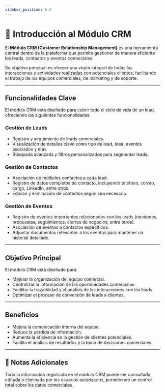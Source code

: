 ```yaml
---
sidebar_position: 0.0
---
```



# 📘 Introducción al Módulo CRM

El **Módulo CRM (Customer Relationship Management)** es una herramienta central dentro de la plataforma que permite gestionar de manera eficiente los leads, contactos y eventos comerciales.

Su objetivo principal es ofrecer una visión integral de todas las interacciones y actividades realizadas con potenciales clientes, facilitando el trabajo de los equipos comerciales, de marketing y de soporte.

---

## Funcionalidades Clave

El módulo CRM está diseñado para cubrir todo el ciclo de vida de un lead, ofreciendo las siguientes funcionalidades:

### Gestión de Leads
- Registro y seguimiento de leads comerciales.
- Visualización de detalles clave como tipo de lead, área, eventos asociados y más.
- Búsqueda avanzada y filtros personalizados para segmentar leads.

###  Gestión de Contactos
- Asociación de múltiples contactos a cada lead.
- Registro de datos completos de contacto, incluyendo teléfono, correo, cargo, LinkedIn, entre otros.
- Edición y eliminación de contactos según sea necesario.

###  Gestión de Eventos
- Registro de eventos importantes relacionados con los leads (reuniones, propuestas, seguimientos, cierres de negocios, entre otros).
- Asociación de eventos a contactos específicos.
- Adjuntar documentos relevantes a los eventos para mantener un historial detallado.

---

##  Objetivo Principal
El módulo CRM está diseñado para:
- Mejorar la organización del equipo comercial.
- Centralizar la información de las oportunidades comerciales.
- Facilitar la trazabilidad y el análisis de las interacciones con los leads.
- Optimizar el proceso de conversión de leads a clientes.

---

##  Beneficios
- Mejora la comunicación interna del equipo.
- Reduce la pérdida de información.
- Aumenta la eficiencia en la gestión de clientes potenciales.
- Facilita el análisis de resultados y la toma de decisiones comerciales.

---

## 📝 Notas Adicionales
Toda la información registrada en el módulo CRM puede ser consultada, editada o eliminada por los usuarios autorizados, permitiendo un control total sobre los datos comerciales.

